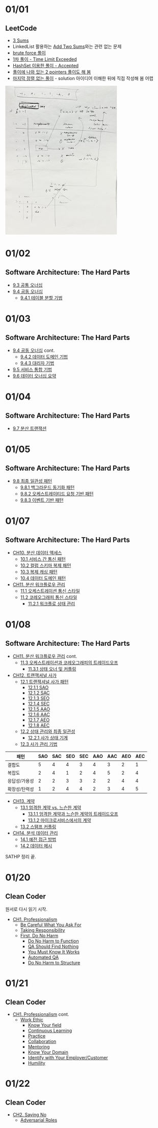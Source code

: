 # 01/01

## LeetCode

- [3 Sums](https://leetcode.com/problems/3sum/description/)
- LinkedList 활용하는 [Add Two Sums](https://leetcode.com/problems/add-two-numbers/)와는 관련 없는 문제
- [brute force 풀이](https://github.com/codehumane/algorithm/commit/612f8e18159ed98e92937fe0c7a734c9cd7bb97f)
- [1차 풀이 - Time Limit Exceeded](https://github.com/codehumane/algorithm/commit/9c4aaad1b31f93cbabf4992969258d5bacbbe43c)
- [HashSet 이용한 풀이 - Accepted](https://github.com/codehumane/algorithm/commit/93ded48bf31328280972fe029e749bd2afa56e6d)
- [풀이에 나와 있는 2 pointers 풀이도 해 봄](https://github.com/codehumane/algorithm/commit/997ddbf50acf7a3a2da0e7858d325245d4e0a744)
- [마지막 정렬 없는 풀이](https://github.com/codehumane/algorithm/commit/946c64c44df960b292aa84c0a5ff56a5926aeb7f) - solution 아이디어 이해한 뒤에 직접 작성해 봄 어렵

![3 Sum No Sort 풀이](threesum_nosort.jpg)

# 01/02

## Software Architecture: The Hard Parts

- [9.3 공통 오너십](https://github.com/codehumane/what-i-learned/blob/master/book/sathp/README.md#93-%EA%B3%B5%ED%86%B5-%EC%98%A4%EB%84%88%EC%8B%AD)
- [9.4 공동 오너십](https://github.com/codehumane/what-i-learned/blob/master/book/sathp/README.md#94-%EA%B3%B5%EB%8F%99-%EC%98%A4%EB%84%88%EC%8B%AD)
  - [9.4.1 테이블 분할 기법](https://github.com/codehumane/what-i-learned/blob/master/book/sathp/README.md#941-%ED%85%8C%EC%9D%B4%EB%B8%94-%EB%B6%84%ED%95%A0-%EA%B8%B0%EB%B2%95)

# 01/03

## Software Architecture: The Hard Parts

- [9.4 공동 오너십](https://github.com/codehumane/what-i-learned/blob/master/book/sathp/README.md#94-%EA%B3%B5%EB%8F%99-%EC%98%A4%EB%84%88%EC%8B%AD) cont.
  - [9.4.2 데이터 도메인 기법](https://github.com/codehumane/what-i-learned/blob/master/book/sathp/README.md#942-%EB%8D%B0%EC%9D%B4%ED%84%B0-%EB%8F%84%EB%A9%94%EC%9D%B8-%EA%B8%B0%EB%B2%95)
  - [9.4.3 대리자 기법](https://github.com/codehumane/what-i-learned/blob/master/book/sathp/README.md#943-%EB%8C%80%EB%A6%AC%EC%9E%90-%EA%B8%B0%EB%B2%95)
- [9.5 서비스 통합 기법](https://github.com/codehumane/what-i-learned/blob/master/book/sathp/README.md#95-%EC%84%9C%EB%B9%84%EC%8A%A4-%ED%86%B5%ED%95%A9-%EA%B8%B0%EB%B2%95)
- [9.6 데이터 오너십 요약](https://github.com/codehumane/what-i-learned/blob/master/book/sathp/README.md#96-%EB%8D%B0%EC%9D%B4%ED%84%B0-%EC%98%A4%EB%84%88%EC%8B%AD-%EC%9A%94%EC%95%BD)

# 01/04

## Software Architecture: The Hard Parts

- [9.7 분산 트랜잭션](https://github.com/codehumane/what-i-learned/blob/master/book/sathp/README.md#97-%EB%B6%84%EC%82%B0-%ED%8A%B8%EB%9E%9C%EC%9E%AD%EC%85%98)

# 01/05

## Software Architecture: The Hard Parts

- [9.8 최종 일관성 패턴](https://github.com/codehumane/what-i-learned/blob/master/book/sathp/README.md#98-%EC%B5%9C%EC%A2%85-%EC%9D%BC%EA%B4%80%EC%84%B1-%ED%8C%A8%ED%84%B4)
  - [9.8.1 백그라운드 동기화 패턴](https://github.com/codehumane/what-i-learned/blob/master/book/sathp/README.md#981-%EB%B0%B1%EA%B7%B8%EB%9D%BC%EC%9A%B4%EB%93%9C-%EB%8F%99%EA%B8%B0%ED%99%94-%ED%8C%A8%ED%84%B4)
  - [9.8.2 오케스트레이티드 요청 기반 패턴](https://github.com/codehumane/what-i-learned/blob/master/book/sathp/README.md#982-%EC%98%A4%EC%BC%80%EC%8A%A4%ED%8A%B8%EB%A0%88%EC%9D%B4%ED%8B%B0%EB%93%9C-%EC%9A%94%EC%B2%AD-%EA%B8%B0%EB%B0%98-%ED%8C%A8%ED%84%B4)
  - [9.8.3 이벤트 기반 패턴](https://github.com/codehumane/what-i-learned/blob/master/book/sathp/README.md#983-%EC%9D%B4%EB%B2%A4%ED%8A%B8-%EA%B8%B0%EB%B0%98-%ED%8C%A8%ED%84%B4)

# 01/07

## Software Architecture: The Hard Parts

- [CH10. 분산 데이터 액세스](https://github.com/codehumane/what-i-learned/blob/master/book/sathp/README.md#ch10-%EB%B6%84%EC%82%B0-%EB%8D%B0%EC%9D%B4%ED%84%B0-%EC%95%A1%EC%84%B8%EC%8A%A4)
  - [10.1 서비스 간 통신 패턴](https://github.com/codehumane/what-i-learned/blob/master/book/sathp/README.md#101-%EC%84%9C%EB%B9%84%EC%8A%A4-%EA%B0%84-%ED%86%B5%EC%8B%A0-%ED%8C%A8%ED%84%B4)
  - [10.2 컬럼 스키마 복제 패턴](https://github.com/codehumane/what-i-learned/blob/master/book/sathp/README.md#102-%EC%BB%AC%EB%9F%BC-%EC%8A%A4%ED%82%A4%EB%A7%88-%EB%B3%B5%EC%A0%9C-%ED%8C%A8%ED%84%B4)
  - [10.3 복제 캐싱 패턴](https://github.com/codehumane/what-i-learned/blob/master/book/sathp/README.md#103-%EB%B3%B5%EC%A0%9C-%EC%BA%90%EC%8B%B1-%ED%8C%A8%ED%84%B4)
  - [10.4 데이터 도메인 패턴](https://github.com/codehumane/what-i-learned/blob/master/book/sathp/README.md#104-%EB%8D%B0%EC%9D%B4%ED%84%B0-%EB%8F%84%EB%A9%94%EC%9D%B8-%ED%8C%A8%ED%84%B4)
- [CH11. 분산 워크플로우 관리](https://github.com/codehumane/what-i-learned/blob/master/book/sathp/README.md#ch11-%EB%B6%84%EC%82%B0-%EC%9B%8C%ED%81%AC%ED%94%8C%EB%A1%9C-%EA%B4%80%EB%A6%AC)
  - [11.1 오케스트레이션 통신 스타일](https://github.com/codehumane/what-i-learned/blob/master/book/sathp/README.md#111-%EC%98%A4%EC%BC%80%EC%8A%A4%ED%8A%B8%EB%A0%88%EC%9D%B4%EC%85%98-%ED%86%B5%EC%8B%A0-%EC%8A%A4%ED%83%80%EC%9D%BC)
  - [11.2 코레오그래피 통신 스타일](https://github.com/codehumane/what-i-learned/blob/master/book/sathp/README.md#112-%EC%BD%94%EB%A0%88%EC%98%A4%EA%B7%B8%EB%9E%98%ED%94%BC-%ED%86%B5%EC%8B%A0-%EC%8A%A4%ED%83%80%EC%9D%BC)
    - [11.2.1 워크플로 상태 관리](https://github.com/codehumane/what-i-learned/blob/master/book/sathp/README.md#1121-%EC%9B%8C%ED%81%AC%ED%94%8C%EB%A1%9C-%EC%83%81%ED%83%9C-%EA%B4%80%EB%A6%AC)

# 01/08

## Software Architecture: The Hard Parts

- [CH11. 분산 워크플로우 관리](https://github.com/codehumane/what-i-learned/blob/master/book/sathp/README.md#ch11-%EB%B6%84%EC%82%B0-%EC%9B%8C%ED%81%AC%ED%94%8C%EB%A1%9C-%EA%B4%80%EB%A6%AC) cont.
  - [11.3 오케스트레이션과 코레오그래피의 트레이드오프](https://github.com/codehumane/what-i-learned/blob/master/book/sathp/README.md#113-%EC%98%A4%EC%BC%80%EC%8A%A4%ED%8A%B8%EB%A0%88%EC%9D%B4%EC%85%98%EA%B3%BC-%EC%BD%94%EB%A0%88%EC%98%A4%EA%B7%B8%EB%9E%98%ED%94%BC%EC%9D%98-%ED%8A%B8%EB%A0%88%EC%9D%B4%EB%93%9C%EC%98%A4%ED%94%84)
    - [11.3.1 상태 오너 및 커플링](https://github.com/codehumane/what-i-learned/blob/master/book/sathp/README.md#1131-%EC%83%81%ED%83%9C-%EC%98%A4%EB%84%88-%EB%B0%8F-%EC%BB%A4%ED%94%8C%EB%A7%81)
- [CH12. 트랜잭셔널 사가](https://github.com/codehumane/what-i-learned/blob/master/book/sathp/README.md#ch12-%ED%8A%B8%EB%9E%9C%EC%9E%AD%EC%85%94%EB%84%90-%EC%82%AC%EA%B0%80)
  - [12.1 트랜잭셔널 사가 패턴](https://github.com/codehumane/what-i-learned/blob/master/book/sathp/README.md#121-%ED%8A%B8%EB%9E%9C%EC%9E%AD%EC%85%94%EB%84%90-%EC%82%AC%EA%B0%80-%ED%8C%A8%ED%84%B4)
    - [12.1.1 SAO](https://github.com/codehumane/what-i-learned/blob/master/book/sathp/README.md#1211-sao)
    - [12.1.2 SAC](https://github.com/codehumane/what-i-learned/blob/master/book/sathp/README.md#1212-sac)
    - [12.1.3 SEO](https://github.com/codehumane/what-i-learned/blob/master/book/sathp/README.md#1213-seo)
    - [12.1.4 SEC](https://github.com/codehumane/what-i-learned/blob/master/book/sathp/README.md#1214-sec)
    - [12.1.5 AAO](https://github.com/codehumane/what-i-learned/blob/master/book/sathp/README.md#1215-aao)
    - [12.1.6 AAC](https://github.com/codehumane/what-i-learned/blob/master/book/sathp/README.md#1216-aac)
    - [12.1.7 AEO](https://github.com/codehumane/what-i-learned/blob/master/book/sathp/README.md#1217-aeo)
    - [12.1.8 AEC](https://github.com/codehumane/what-i-learned/blob/master/book/sathp/README.md#1218-aec)
  - [12.2 상태 관리와 최종 일관성](https://github.com/codehumane/what-i-learned/blob/master/book/sathp/README.md#122-%EC%83%81%ED%83%9C-%EA%B4%80%EB%A6%AC%EC%99%80-%EC%B5%9C%EC%A2%85-%EC%9D%BC%EA%B4%80%EC%84%B1)
    - [12.2.1 사가 상태 기계](https://github.com/codehumane/what-i-learned/blob/master/book/sathp/README.md#1221-%EC%82%AC%EA%B0%80-%EC%83%81%ED%83%9C-%EA%B8%B0%EA%B3%84)
  - [12.3 사가 관리 기법](https://github.com/codehumane/what-i-learned/blob/master/book/sathp/README.md#123-%EC%82%AC%EA%B0%80-%EA%B4%80%EB%A6%AC-%EA%B8%B0%EB%B2%95)

| 패턴       | SAO | SAC | SEO | SEC | AAO | AAC | AEO | AEC |
| --------- | --- | --- | --- | --- | --- | --- | --- | --- |
| 결합도      | 5   | 4   | 4   | 3   | 4   | 3   | 2   | 1   |
| 복잡도      | 2   | 4   | 1   | 2   | 4   | 5   | 2   | 4   |
| 응답성/가용성 | 2   | 2   | 3   | 3   | 2   | 2   | 4   | 4   |
| 확장성/탄력성 | 1   | 2   | 4   | 4   | 2   | 3   | 4   | 5   |

- [CH13. 계약](https://github.com/codehumane/what-i-learned/blob/master/book/sathp/README.md#ch13-%EA%B3%84%EC%95%BD)
  - [13.1 엄격한 계약 vs. 느슨한 계약](https://github.com/codehumane/what-i-learned/blob/master/book/sathp/README.md#131-%EC%97%84%EA%B2%A9%ED%95%9C-%EA%B3%84%EC%95%BD-vs-%EB%8A%90%EC%8A%A8%ED%95%9C-%EA%B3%84%EC%95%BD)
    - [13.1.1 엄격한 계약과 느슨한 계약의 트레이드오프](https://github.com/codehumane/what-i-learned/blob/master/book/sathp/README.md#1311-%EC%97%84%EA%B2%A9%ED%95%9C-%EA%B3%84%EC%95%BD%EA%B3%BC-%EB%8A%90%EC%8A%A8%ED%95%9C-%EA%B3%84%EC%95%BD%EC%9D%98-%ED%8A%B8%EB%A0%88%EC%9D%B4%EB%93%9C%EC%98%A4%ED%94%84)
    - [13.1.2 마이크로서비스에서의 계약](https://github.com/codehumane/what-i-learned/blob/master/book/sathp/README.md#1312-%EB%A7%88%EC%9D%B4%ED%81%AC%EB%A1%9C%EC%84%9C%EB%B9%84%EC%8A%A4%EC%97%90%EC%84%9C%EC%9D%98-%EA%B3%84%EC%95%BD)
  - [13.2 스탬프 커플링](https://github.com/codehumane/what-i-learned/blob/master/book/sathp/README.md#132-%EC%8A%A4%ED%83%AC%ED%94%84-%EC%BB%A4%ED%94%8C%EB%A7%81)
- [CH14. 분석 데이터 관리](https://github.com/codehumane/what-i-learned/blob/master/book/sathp/README.md#ch14-%EB%B6%84%EC%84%9D-%EB%8D%B0%EC%9D%B4%ED%84%B0-%EA%B4%80%EB%A6%AC)
  - [14.1 예전 접근 방법](https://github.com/codehumane/what-i-learned/blob/master/book/sathp/README.md#141-%EC%98%88%EC%A0%84-%EC%A0%91%EA%B7%BC-%EB%B0%A9%EB%B2%95)
  - [14.2 데이터 메시](https://github.com/codehumane/what-i-learned/blob/master/book/sathp/README.md#142-%EB%8D%B0%EC%9D%B4%ED%84%B0-%EB%A9%94%EC%8B%9C)

SATHP 정리 끝.

# 01/20

## Clean Coder

원서로 다시 읽기 시작.

- [CH1. Professionalism](https://github.com/codehumane/what-i-learned/blob/master/book/clean-coder/README-en.md#ch1-professionalism)
  - [Be Careful What You Ask For](https://github.com/codehumane/what-i-learned/blob/master/book/clean-coder/README-en.md#be-careful-what-you-ask-for)
  - [Taking Responsibility](https://github.com/codehumane/what-i-learned/blob/master/book/clean-coder/README-en.md#taking-responsibility)
  - [First, Do No Harm](https://github.com/codehumane/what-i-learned/blob/master/book/clean-coder/README-en.md#first-do-no-harm)
    - [Do No Harm to Function](https://github.com/codehumane/what-i-learned/blob/master/book/clean-coder/README-en.md#do-no-harm-to-function)
    - [QA Should Find Nothing](https://github.com/codehumane/what-i-learned/blob/master/book/clean-coder/README-en.md#qa-should-find-nothing)
    - [You Must Know It Works](https://github.com/codehumane/what-i-learned/blob/master/book/clean-coder/README-en.md#you-must-know-it-works)
    - [Automated QA](https://github.com/codehumane/what-i-learned/blob/master/book/clean-coder/README-en.md#automated-qa)
    - [Do No Harm to Structure](https://github.com/codehumane/what-i-learned/blob/master/book/clean-coder/README-en.md#do-no-harm-to-structure)

# 01/21

## Clean Coder

- [CH1. Professionalism](https://github.com/codehumane/what-i-learned/blob/master/book/clean-coder/README-en.md#ch1-professionalism) cont.
  - [Work Ethic](https://github.com/codehumane/what-i-learned/blob/master/book/clean-coder/README-en.md#work-ethic)
    - [Know Your field](https://github.com/codehumane/what-i-learned/blob/master/book/clean-coder/README-en.md#know-your-field)
    - [Continuous Learning](https://github.com/codehumane/what-i-learned/blob/master/book/clean-coder/README-en.md#continuous-learning)
    - [Practice](https://github.com/codehumane/what-i-learned/blob/master/book/clean-coder/README-en.md#practice)
    - [Collaboration](https://github.com/codehumane/what-i-learned/blob/master/book/clean-coder/README-en.md#collaboration)
    - [Mentoring](https://github.com/codehumane/what-i-learned/blob/master/book/clean-coder/README-en.md#mentoring)
    - [Know Your Domain](https://github.com/codehumane/what-i-learned/blob/master/book/clean-coder/README-en.md#know-your-domain)
    - [Identify with Your Employer/Customer](https://github.com/codehumane/what-i-learned/blob/master/book/clean-coder/README-en.md#identify-with-your-employercustomer)
    - [Humility](https://github.com/codehumane/what-i-learned/blob/master/book/clean-coder/README-en.md#humility)

# 01/22

## Clean Coder

- [CH2. Saying No](https://github.com/codehumane/what-i-learned/blob/master/book/clean-coder/README-en.md#ch2-saying-no)
  - [Adversarial Roles](https://github.com/codehumane/what-i-learned/blob/master/book/clean-coder/README-en.md#adversarial-roles)
